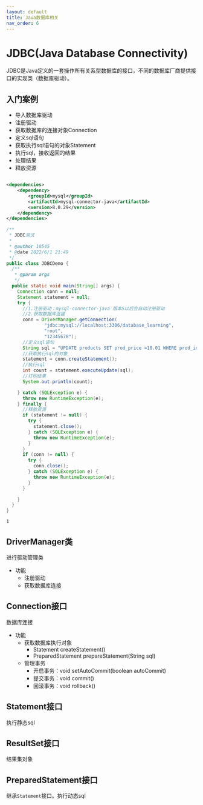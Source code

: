 ```yaml
---
layout: default
title: Java数据库相关
nav_order: 6
---
```


# JDBC(Java Database Connectivity)

JDBC是Java定义的一套操作所有关系型数据库的接口，不同的数据库厂商提供接口的实现类（数据库驱动）。

## 入门案例

- 导入数据库驱动
- 注册驱动
- 获取数据库的连接对象Connection
- 定义sql语句
- 获取执行sql语句的对象Statement
- 执行sql，接收返回的结果
- 处理结果
- 释放资源

```xml

<dependencies>
    <dependency>
        <groupId>mysql</groupId>
        <artifactId>mysql-connector-java</artifactId>
        <version>8.0.29</version>
    </dependency>
</dependencies>
```

```java
/**
 * JDBC测试
 *
 * @author 10545
 * @date 2022/6/1 21:49
 */
public class JDBCDemo {
  /**
   * @param args
   */
  public static void main(String[] args) {
    Connection conn = null;
    Statement statement = null;
    try {
      //1.注册驱动：mysql-connector-java 版本5以后会自动注册驱动
      //2.获取数据库连接
      conn = DriverManager.getConnection(
              "jdbc:mysql://localhost:3306/database_learning",
              "root",
              "12345678");
      //定义sql语句
      String sql = "UPDATE products SET prod_price =10.01 WHERE prod_id = 'FB'";
      //获取执行sql的对象
      statement = conn.createStatement();
      //执行sql
      int count = statement.executeUpdate(sql);
      //打印结果
      System.out.println(count);

    } catch (SQLException e) {
      throw new RuntimeException(e);
    } finally {
      //释放资源
      if (statement != null) {
        try {
          statement.close();
        } catch (SQLException e) {
          throw new RuntimeException(e);
        }
      }
      if (conn != null) {
        try {
          conn.close();
        } catch (SQLException e) {
          throw new RuntimeException(e);
        }
      }

    }
  }
}
```

```text
1
```

## DriverManager类

进行驱动管理类

- 功能
  - 注册驱动
  - 获取数据库连接

## Connection接口

数据库连接

- 功能
  - 获取数据库执行对象
    - Statement createStatement()
    - PreparedStatement prepareStatement(String sql)
  - 管理事务
    - 开启事务：void setAutoCommit(boolean autoCommit)
    - 提交事务：void commit()
    - 回滚事务：void rollback()

## Statement接口

执行静态sql

## ResultSet接口

结果集对象

## PreparedStatement接口

继承`Statement`接口。执行动态sql

